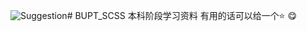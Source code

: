 ![Suggestion](https://github.com/user-attachments/assets/beaf7742-d2ad-4827-92d5-d28ac821137d)# BUPT_SCSS
本科阶段学习资料
有用的话可以给一个⭐
😋
